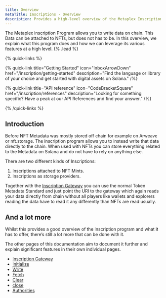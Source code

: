 ```yaml
---
title: Overview
metaTitle: Inscriptions - Overview
description: Provides a high-level overview of the Metaplex Inscriptions standard.
---
```

The Metaplex inscription Program allows you to write data on chain. This Data can be attached to NFTs, but does not has to be. In this overview, we explain what this program does and how we can leverage its various features at a high level. {% .lead %}

{% quick-links %}

{% quick-link title="Getting Started" icon="InboxArrowDown" href="/inscription/getting-started" description="Find the language or library of your choice and get started with digital assets on Solana." /%}

{% quick-link title="API reference" icon="CodeBracketSquare" href="/inscription/references" description="Looking for something specific? Have a peak at our API References and find your answer." /%}

{% /quick-links %}

## Introduction

Before NFT Metadata was mostly stored off chain for example on Arweave or nft.storage. The inscription program allows you to instead write that data directly to the chain. When used with NFTs you can store everything related to the Metadata on Solana and do not have to rely on anything else.

There are two different kinds of Inscriptions:
1. Inscriptions attached to NFT Mints.
2. Inscriptions as storage providers.

Together with the [Inscription Gateway](https://github.com/metaplex-foundation/inscription-gateway) you can use the normal Token Metadata Standard and just point the URI to the gateway which again reads your data directly from chain without all players like wallets and explorers reading the data have to read it any differently than NFTs are read usually.   



## And a lot more

Whilst this provides a good overview of the Inscription program and what it has to offer, there’s still a lot more that can be done with it.

The other pages of this documentation aim to document it further and explain significant features in their own individual pages.

- [Inscription Gateway](/inscription/gateway)
- [Initialize](/inscription/initialize)
- [Write](/inscription/write)
- [Fetch](/inscription/fetch)
- [Clear](/inscription/clear)
- [close](/inscription/close)
- [Authorities](/inscription/authority)